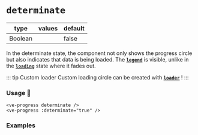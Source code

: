 # `determinate`

<Badge class="mt-2" type="success" text="Animated" />

| type    | values | default |
|---------|--------|---------|
| Boolean |        | false   |

In the determinate state, the component not only shows the progress circle but also indicates that data is being loaded.
The **[`legend`](legend.md)** is visible, unlike in the **[`loading`](loading.md)** state where it fades out.


::: tip Custom loader
Custom loading circle can be created with **[`loader`](loader.md)** !
:::

### Usage 📜

```vue
<ve-progress determinate />
<ve-progress :determinate="true" />
```

### Examples

<script setup>
  import DeterminateBasic from "../../.vitepress/theme/Guide/Determinate/DeterminateBasic.vue";
</script>

<p>

<DeterminateBasic>
<template #code="{ determinate, progress }">

```js-vue
<template>
  <ve-progress :determinate="{{ determinate }}" :progress="{{ progress }}"/>
</template>
```

</template>
</DeterminateBasic>

</p>
